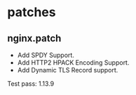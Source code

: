 # patches


## nginx.patch
* Add SPDY Support.
* Add HTTP2 HPACK Encoding Support.
* Add Dynamic TLS Record support.

Test pass: 1.13.9
